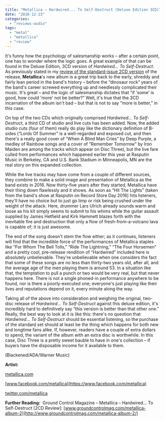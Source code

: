 ```yaml
---
title: "Metallica – Hardwired... To Self-Destruct (Deluxe Edition 3CD)"
date: "2016-12-23"
categories: 
  - "reviews-audio"
tags: 
  - "metal"
  - "metallica"
  - "review"
---
```


It's funny how the psychology of salesmanship works – after a certain point, one has to wonder where the logic goes. A great example of that can be found in the Deluxe Edition, 3CD version of _Hardwired... To Self-Destruct_. As previously stated in my [review of the standard-issue 2CD version](https://hellbound.ca/2016/12/metallica-hardwired-self-destruct/) of the release, **Metallica**'s new album is a great trip back to the early, shreddy and fairly lean period in the band's history – before the “dinosaur rock” years of the band's career screwed everything up and needlessly complicated their music. It's great – and the logic of salesmanship dictates that “if 'some' is good, how could 'more' not be better?” Well, it's true that the 3CD incarnation of the album isn't bad – but that is not to say “more is better,” in this case.

On top of the two CDs which originally comprised _Hardwired... To Self-Destruct_, a third CD of studio and live cuts has been added. Now, the added studio cuts (four of them) really do play like the dictionary definition of B-sides (“Lords Of Summer” is a well-regarded and exposed cut, and then there's a really good cover of “When A Blind Man Cries” by Deep Purple, a medley of Rainbow songs and a cover of “Remember Tomorrow” by Iron Maiden are among the tracks which appear on Disc Three), but the live fare culled from performances which happened earlier this year at Rasputin Music in Berkeley, CA and U.S. Bank Stadium in Minneapolis, MN are the real story on this expanded collection.

While the live tracks may have come from a couple of different sources, they combine to make a solid image and presentation of Metallica as the band exists in 2016. Now thirty-five years after they started, Metallica have their thing down flawlessly and it shows. As soon as “Hit The Lights” (taken from the band's show at Rasputin on Record Store Day 2016) hits listeners, they'll have no choice but to just go limp or risk being crushed under the weight of the attack. Here, drummer Lars Ulrich already sounds warm and loose as his kit simply seems to submit to his whims while the guitar assault supplied by James Hetfield and Kirk Hammett blazes forth with the inevitable fire and destruction that only a flow of fresh-from-a-volcano lava is capable of; it is just awesome.

The end of the song doesn't stem the flow either; as it continues, listeners will find that the incredible force of the performances of Metallica staples like “For Whom The Bell Tolls,” “Ride The Lightning,” “The Four Horsemen” and a pretty cool, pre-release rendition of “Hardwired” included here is absolutely unbelievable. They're unbelievable when one considers the fact that some of these songs are no less than thirty-two years old, after all, and the average age of the men playing them is around 53. In a situation like that, the temptation to pull a punch or two would be very real, but that never happens here. There is not a single phoned-in performance anywhere to be found, nor is there a poorly-executed one; everyone's just playing like their lives and reputations depend on it, every minute along the way.

Taking all of the above into consideration and weighing the original, two-disc release of _Hardwired... To Self-Destruct_ against this deluxe edition, it's incredibly hard to definitively say “this version is better than that other one.” Really, the best way to look at it is like this: there's no question that _Hardwired... To Self-Destruct_ should be essential listening, so the purchase of the standard set should at least be the thing which happens for both new and longtime fans alike. If, however, readers have a couple of extra dollars to spend, the variant of the album with an extra disc is worthwhile. In this case, Disc Three is a pretty sweet bauble to have in one's collection – if buyers have the disposable income for it available to them.

(Blackened/ADA/Warner Music)

**Artist:**

[metallica.com](https://metallica.com/)

[www.facebook.com/metallica](https://www.facebook.com/metallica)

[twitter.com/metallica](https://twitter.com/metallica)

**Further Reading:**  Ground Control Magazine – Metallica – Hardwired... To Self-Destruct \[2CD Review\]: [www.groundcontrolmag.com/metallica-album-2](http://www.groundcontrolmag.com/metallica-album-2/)
